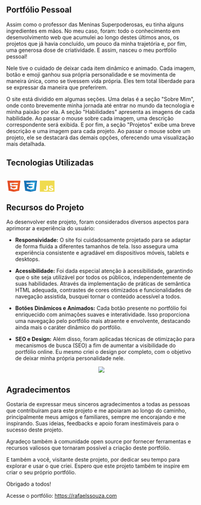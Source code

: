 ## Portfólio Pessoal

Assim como o professor das Meninas Superpoderosas, eu tinha alguns ingredientes em mãos. No meu caso, foram: todo o conhecimento em desenvolvimento web que acumulei ao longo destes últimos anos, os projetos que já havia concluído, um pouco da minha trajetória e, por fim, uma generosa dose de criatividade. E assim, nasceu o meu portfólio pessoal!

Nele tive o cuidado de deixar cada item dinâmico e animado. Cada imagem, botão e emoji ganhou sua própria personalidade e se movimenta de maneira única, como se tivessem vida própria. Eles tem total liberdade para se expressar da maneira que preferirem.

O site está dividido em algumas seções. Uma delas é a seção "Sobre Mim", onde conto brevemente minha jornada até entrar no mundo da tecnologia e minha paixão por ela. A seção "Habilidades" apresenta as imagens de cada habilidade. Ao passar o mouse sobre cada imagem, uma descrição correspondente será exibida. E por fim, a seção "Projetos" exibe uma breve descrição e uma imagem para cada projeto. Ao passar o mouse sobre um projeto, ele se destacará das demais opções, oferecendo uma visualização mais detalhada.

## Tecnologias Utilizadas
<div style="display: inline_block"><br>
  <img align="center" alt="Rafa-HTML" height="30" width="40" src="https://raw.githubusercontent.com/devicons/devicon/master/icons/html5/html5-original.svg">
  <img align="center" alt="Rafa-CSS" height="30" width="40" src="https://raw.githubusercontent.com/devicons/devicon/master/icons/css3/css3-original.svg">
  <img align="center" alt="Rafa-Js" height="30" width="40" src="https://raw.githubusercontent.com/devicons/devicon/master/icons/javascript/javascript-plain.svg">
</div>

## Recursos do Projeto

Ao desenvolver este projeto, foram considerados diversos aspectos para aprimorar a experiência do usuário:

- **Responsividade:** O site foi cuidadosamente projetado para se adaptar de forma fluida a diferentes tamanhos de tela. Isso assegura uma experiência consistente e agradável em dispositivos móveis, tablets e desktops.

- **Acessibilidade:** Foi dada especial atenção à acessibilidade, garantindo que o site seja utilizável por todos os públicos, independentemente de suas habilidades. Através da implementação de práticas de semântica HTML adequada, contrastes de cores otimizados e funcionalidades de navegação assistida, busquei tornar o conteúdo acessível a todos.

- **Botões Dinâmicos e Animados:** Cada botão presente no portfólio foi enriquecido com animações suaves e interatividade. Isso proporciona uma navegação pelo portfólio mais atraente e envolvente, destacando ainda mais o caráter dinâmico do portfólio.

- **SEO e Design:** Além disso, foram aplicadas técnicas de otimização para mecanismos de busca (SEO) a fim de aumentar a visibilidade do portfólio online. Eu mesmo criei o design por completo, com o objetivo de deixar minha própria personalidade nele.

<p align="center">
  <img src="https://github.com/RafaaKing/Portfolio/assets/138323110/9cb304b9-50ca-4708-823c-ac16df4c34e7">
</p>


## Agradecimentos

Gostaria de expressar meus sinceros agradecimentos a todas as pessoas que contribuíram para este projeto e me apoiaram ao longo do caminho, principalmente meus amigos e familiares, sempre me encorajando e me inspirando. Suas ideias, feedbacks e apoio foram inestimáveis para o sucesso deste projeto.

Agradeço também à comunidade open source por fornecer ferramentas e recursos valiosos que tornaram possível a criação deste portfólio.

E também a você, visitante deste projeto, por dedicar seu tempo para explorar e usar o que criei. Espero que este projeto também te inspire em criar o seu próprio portfólio.

Obrigado a todos!



Acesse o portfólio: https://rafaelssouza.com

